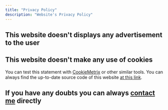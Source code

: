 ```yaml
---
title: "Privacy Policy"
description: "Website's Privacy Policy"
---
```


## This website doesn't displays any advertisement to the user

## This website doesn't make any use of cookies

You can test this statement with [CookieMetrix](https://www.cookiemetrix.com/) or other similar tools. You can always find the up-to-date source code of this website [at this link](https://github.com/shaftoe/personal-website).

## If you have any doubts you can always [contact me](/contact) directly

